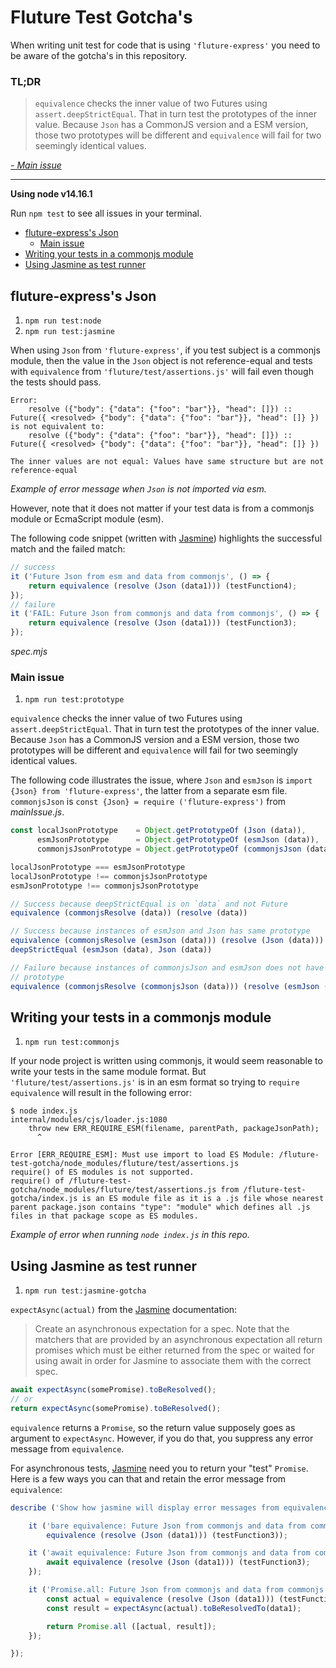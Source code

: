 # Fluture Test Gotcha's

When writing unit test for code that is using `'fluture-express'` you need to
be aware of the gotcha's in this repository.

### TL;DR

>`equivalence` checks the inner value of two Futures using `assert.deepStrictEqual`.
That in turn test the prototypes of the inner value.
Because `Json` has a CommonJS version and a ESM version, those two prototypes
will be different and `equivalence` will fail for two seemingly identical values.

_[- Main issue](#main-issue)_

-----------------------------------------------------------------

**Using node v14.16.1**

Run `npm test` to see all issues in your terminal.

- [fluture-express's Json](#fluture-expresss-json)
	- [Main issue](#main-issue)
- [Writing your tests in a commonjs module](#writing-your-tests-in-a-commonjs-module)
- [Using Jasmine as test runner](#using-jasmine-as-test-runner)

## fluture-express's Json

1. `npm run test:node`
1. `npm run test:jasmine`

When using `Json` from `'fluture-express'`, if you test subject is a commonjs
module, then the value in the `Json` object is not reference-equal and tests
with `equivalence` from `'fluture/test/assertions.js'` will fail even though
the tests should pass.

```
Error:
	resolve ({"body": {"data": {"foo": "bar"}}, "head": []}) :: Future({ <resolved> {"body": {"data": {"foo": "bar"}}, "head": []} })
is not equivalent to:
	resolve ({"body": {"data": {"foo": "bar"}}, "head": []}) :: Future({ <resolved> {"body": {"data": {"foo": "bar"}}, "head": []} })

The inner values are not equal: Values have same structure but are not reference-equal
```
_Example of error message when `Json` is not imported via esm._

However, note that it does not matter if your test data is from a commonjs
module or EcmaScript module (esm).

The following code snippet (written with [Jasmine][Jasmine]) highlights the
successful match and the failed match:

```js
// success
it ('Future Json from esm and data from commonjs', () => {
	return equivalence (resolve (Json (data1))) (testFunction4);
});
// failure
it ('FAIL: Future Json from commonjs and data from commonjs', () => {
	return equivalence (resolve (Json (data1))) (testFunction3);
});
```
_spec.mjs_

### Main issue

1. `npm run test:prototype`

`equivalence` checks the inner value of two Futures using `assert.deepStrictEqual`.
That in turn test the prototypes of the inner value.
Because `Json` has a CommonJS version and a ESM version, those two prototypes
will be different and `equivalence` will fail for two seemingly identical values.

The following code illustrates the issue, where `Json` and `esmJson`
is `import {Json} from 'fluture-express'`, the latter from a separate
esm file. `commonjsJson` is `const {Json} = require ('fluture-express')`
from _mainIssue.js_.

```js
const localJsonPrototype    = Object.getPrototypeOf (Json (data)),
      esmJsonPrototype      = Object.getPrototypeOf (esmJson (data)),
      commonjsJsonPrototype = Object.getPrototypeOf (commonjsJson (data))

localJsonPrototype === esmJsonPrototype
localJsonPrototype !== commonjsJsonPrototype
esmJsonPrototype !== commonjsJsonPrototype

// Success because deepStrictEqual is on `data` and not Future
equivalence (commonjsResolve (data)) (resolve (data))

// Success because instances of esmJson and Json has same prototype
equivalence (commonjsResolve (esmJson (data))) (resolve (Json (data)))
deepStrictEqual (esmJson (data), Json (data))

// Failure because instances of commonjsJson and esmJson does not have same
// prototype
equivalence (commonjsResolve (commonjsJson (data))) (resolve (esmJson (data)))
```


## Writing your tests in a commonjs module

1. `npm run test:commonjs`

If your node project is written using commonjs, it would seem reasonable to
write your tests in the same module format. But `'fluture/test/assertions.js'`
is in an esm format so trying to `require` `equivalence` will result in the
following error:

```
$ node index.js
internal/modules/cjs/loader.js:1080
	throw new ERR_REQUIRE_ESM(filename, parentPath, packageJsonPath);
      ^

Error [ERR_REQUIRE_ESM]: Must use import to load ES Module: /fluture-test-gotcha/node_modules/fluture/test/assertions.js
require() of ES modules is not supported.
require() of /fluture-test-gotcha/node_modules/fluture/test/assertions.js from /fluture-test-gotcha/index.js is an ES module file as it is a .js file whose nearest parent package.json contains "type": "module" which defines all .js files in that package scope as ES modules.
```
_Example of error when running `node index.js` in this repo._


## Using Jasmine as test runner

1. `npm run test:jasmine-gotcha`

`expectAsync(actual)` from the [Jasmine][Jasmine] documentation:

> Create an asynchronous expectation for a spec. Note that the matchers that
> are provided by an asynchronous expectation all return promises which must be
> either returned from the spec or waited for using await in order for Jasmine
> to associate them with the correct spec.

```js
await expectAsync(somePromise).toBeResolved();
// or
return expectAsync(somePromise).toBeResolved();
```

`equivalence` returns a `Promise`, so the return value supposely goes as
argument to `expectAsync`. However, if you do that, you suppress any error
message from `equivalence`.

For asynchronous tests, [Jasmine][Jasmine] need you to return your "test"
`Promise`. Here is a few ways you can that and retain the error message
from `equivalence`:

```js
describe ('Show how jasmine will display error messages from equivalence', () => {

	it ('bare equivalence: Future Json from commonjs and data from commonjs', () =>
		equivalence (resolve (Json (data1))) (testFunction3));

	it ('await equivalence: Future Json from commonjs and data from commonjs', async () => {
		await equivalence (resolve (Json (data1))) (testFunction3);
	});

	it ('Promise.all: Future Json from commonjs and data from commonjs', () => {
		const actual = equivalence (resolve (Json (data1))) (testFunction3);
		const result = expectAsync(actual).toBeResolvedTo(data1);

		return Promise.all ([actual, result]);
	});

});
```

[Jasmine]: http://jasmine.github.io/
